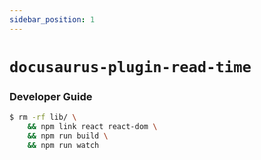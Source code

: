 ```yaml
---
sidebar_position: 1
---
```


# `docusaurus-plugin-read-time`

### Developer Guide

```bash
$ rm -rf lib/ \
    && npm link react react-dom \
    && npm run build \
    && npm run watch
```
